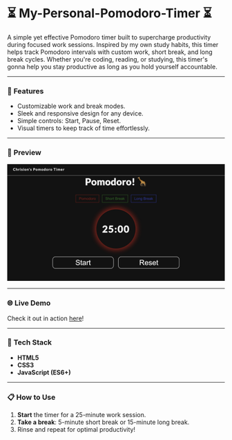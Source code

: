 # ⏳ My-Personal-Pomodoro-Timer ⏳

A simple yet effective Pomodoro timer built to supercharge productivity during focused work sessions. Inspired by my own study habits, this timer helps track Pomodoro intervals with custom work, short break, and long break cycles. Whether you're coding, reading, or studying, this timer's gonna help you stay productive as long as you hold yourself accountable.

---

### 🚀 **Features**
- Customizable work and break modes.
- Sleek and responsive design for any device.
- Simple controls: Start, Pause, Reset.
- Visual timers to keep track of time effortlessly.

---

### 🎨 **Preview**
![Desktop View](./design/desk_des.jpg)

---

### 🌐 **Live Demo**
Check it out in action [here](https://clipzorama.github.io/My-Personal-Pomodoro-Timer/)!

---

### 📂 **Tech Stack**
- **HTML5**
- **CSS3**
- **JavaScript (ES6+)**

---

### 📋 **How to Use**
1. **Start** the timer for a 25-minute work session.
2. **Take a break**: 5-minute short break or 15-minute long break.
3. Rinse and repeat for optimal productivity!
